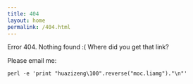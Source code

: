 ```yaml
---
title: 404
layout: home
permalink: /404.html
---
```


Error 404. Nothing found :( Where did you get that link?

Please email me:

    perl -e 'print "huazizeng\100".reverse("moc.liamg")."\n"'